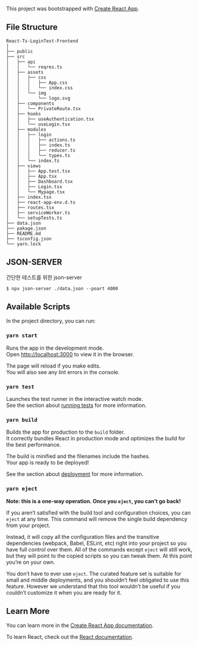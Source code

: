 This project was bootstrapped with [Create React App](https://github.com/facebook/create-react-app).


## File Structure
```
React-Ts-LoginTest-Frontend
│
├── public
├── src
│   ├── api
│   │   └── reqres.ts
│   ├── assets
│   │   ├── css
│   │   │   ├── App.css
│   │   │   └── index.css
│   │   └── img
│   │       └── logo.svg
│   ├── components
│   │   └── PrivateRoute.tsx
│   ├── hooks
│   │   ├── useAuthentication.tsx
│   │   └── useLogin.tsx
│   ├── modules
│   │   ├── login
│   │   │   ├── actions.ts
│   │   │   ├── index.ts
│   │   │   ├── reducer.ts
│   │   │   └── types.ts
│   │   └── index.ts
│   ├── views
│   │   ├── App.test.tsx
│   │   ├── App.tsx
│   │   ├── Dashboard.tsx
│   │   ├── Login.tsx
│   │   └── Mypage.tsx
│   ├── index.tsx
│   ├── react-app-env.d.ts
│   ├── routes.tsx
│   ├── serviceWorker.ts
│   └── setupTests.ts
├── data.json
├── pakage.json
├── README.md
├── tsconfig.json
└── yarn.lock    
```

## JSON-SERVER
간단한 테스트를 위한 json-server
```
$ npx json-server ./data.json --poart 4000
```


## Available Scripts

In the project directory, you can run:

### `yarn start`

Runs the app in the development mode.<br />
Open [http://localhost:3000](http://localhost:3000) to view it in the browser.

The page will reload if you make edits.<br />
You will also see any lint errors in the console.

### `yarn test`

Launches the test runner in the interactive watch mode.<br />
See the section about [running tests](https://facebook.github.io/create-react-app/docs/running-tests) for more information.

### `yarn build`

Builds the app for production to the `build` folder.<br />
It correctly bundles React in production mode and optimizes the build for the best performance.

The build is minified and the filenames include the hashes.<br />
Your app is ready to be deployed!

See the section about [deployment](https://facebook.github.io/create-react-app/docs/deployment) for more information.

### `yarn eject`

**Note: this is a one-way operation. Once you `eject`, you can’t go back!**

If you aren’t satisfied with the build tool and configuration choices, you can `eject` at any time. This command will remove the single build dependency from your project.

Instead, it will copy all the configuration files and the transitive dependencies (webpack, Babel, ESLint, etc) right into your project so you have full control over them. All of the commands except `eject` will still work, but they will point to the copied scripts so you can tweak them. At this point you’re on your own.

You don’t have to ever use `eject`. The curated feature set is suitable for small and middle deployments, and you shouldn’t feel obligated to use this feature. However we understand that this tool wouldn’t be useful if you couldn’t customize it when you are ready for it.

## Learn More

You can learn more in the [Create React App documentation](https://facebook.github.io/create-react-app/docs/getting-started).

To learn React, check out the [React documentation](https://reactjs.org/).
